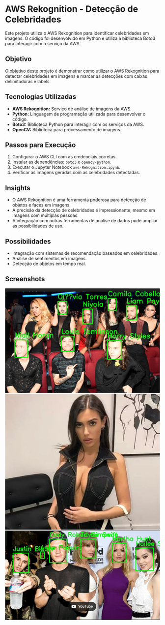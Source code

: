 # AWS Rekognition - Detecção de Celebridades

Este projeto utiliza o AWS Rekognition para identificar celebridades em imagens. O código foi desenvolvido em Python e utiliza a biblioteca Boto3 para interagir com o serviço da AWS.

## Objetivo

O objetivo deste projeto é demonstrar como utilizar o AWS Rekognition para detectar celebridades em imagens e marcar as detecções com caixas delimitadoras e labels.

## Tecnologias Utilizadas

- **AWS Rekognition:** Serviço de análise de imagens da AWS.
- **Python:** Linguagem de programação utilizada para desenvolver o código.
- **Boto3:** Biblioteca Python para interagir com os serviços da AWS.
- **OpenCV:** Biblioteca para processamento de imagens.

## Passos para Execução

1. Configurar o AWS CLI com as credenciais corretas.
2. Instalar as dependências: `boto3` e `opencv-python`.
3. Executar o Jupyter Notebook `aws-Rekognition.ipynb`.
4. Verificar as imagens geradas com as celebridades detectadas.

## Insights

- O AWS Rekognition é uma ferramenta poderosa para detecção de objetos e faces em imagens.
- A precisão da detecção de celebridades é impressionante, mesmo em imagens com múltiplas pessoas.
- A integração com outras ferramentas de análise de dados pode ampliar as possibilidades de uso.

## Possibilidades

- Integração com sistemas de recomendação baseados em celebridades.
- Análise de sentimentos em imagens.
- Detecção de objetos em tempo real.

## Screenshots

![Detecção de Celebridades](detected_celebrity1.png)
![Detecção de Celebridades](detected_celebrity2.png)
![Detecção de Celebridades](detected_celebrity3.png)
